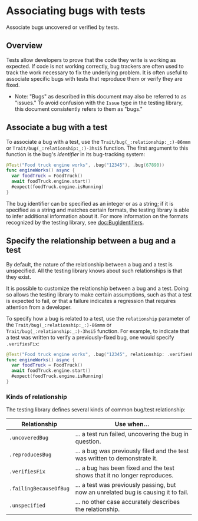 # Associating bugs with tests

<!--
This source file is part of the Swift.org open source project

Copyright (c) 2023 Apple Inc. and the Swift project authors
Licensed under Apache License v2.0 with Runtime Library Exception

See https://swift.org/LICENSE.txt for license information
See https://swift.org/CONTRIBUTORS.txt for Swift project authors
-->

Associate bugs uncovered or verified by tests.

## Overview

Tests allow developers to prove that the code they write is working as expected.
If code is not working correctly, bug trackers are often used to track the work
necessary to fix the underlying problem. It is often useful to associate
specific bugs with tests that reproduce them or verify they are fixed.

- Note: "Bugs" as described in this document may also be referred to as
  "issues." To avoid confusion with the ``Issue`` type in the testing library,
  this document consistently refers to them as "bugs."

## Associate a bug with a test

To associate a bug with a test, use the ``Trait/bug(_:relationship:_:)-86mmm``
or ``Trait/bug(_:relationship:_:)-3hsi5`` function. The first argument to this
function is the bug's _identifier_ in its bug-tracking system:

```swift
@Test("Food truck engine works", .bug("12345"), .bug(67890))
func engineWorks() async {
  var foodTruck = FoodTruck()
  await foodTruck.engine.start()
  #expect(foodTruck.engine.isRunning)
}
```

The bug identifier can be specified as an integer or as a string; if it is
specified as a string and matches certain formats, the testing library is able
to infer additional information about it. For more information on the formats
recognized by the testing library, see <doc:BugIdentifiers>.

## Specify the relationship between a bug and a test

By default, the nature of the relationship between a bug and a test is
unspecified. All the testing library knows about such relationships is that they
exist.

It is possible to customize the relationship between a bug and a test. Doing so
allows the testing library to make certain assumptions, such as that a test is
expected to fail, or that a failure indicates a regression that requires
attention from a developer.

To specify how a bug is related to a test, use the `relationship` parameter of
the ``Trait/bug(_:relationship:_:)-86mmm`` or
``Trait/bug(_:relationship:_:)-3hsi5`` function. For example, to indicate that a
test was written to verify a previously-fixed bug, one would specify
`.verifiesFix`:

```swift
@Test("Food truck engine works", .bug("12345", relationship: .verifiesFix))
func engineWorks() async {
  var foodTruck = FoodTruck()
  await foodTruck.engine.start()
  #expect(foodTruck.engine.isRunning)
}
```

### Kinds of relationship

The testing library defines several kinds of common bug/test relationship:

| Relationship | Use when… |
|-|-|
| `.uncoveredBug` | … a test run failed, uncovering the bug in question. |
| `.reproducesBug` | … a bug was previously filed and the test was written to demonstrate it. |
| `.verifiesFix` | … a bug has been fixed and the test shows that it no longer reproduces. |
| `.failingBecauseOfBug` | … a test was previously passing, but now an unrelated bug is causing it to fail. |
| `.unspecified` | … no other case accurately describes the relationship. |

<!-- Keep `.unspecified` as the last row above in order to imply it is a
fallback. -->

